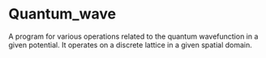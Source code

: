 # Quantum_wave
A program for various operations related to the quantum wavefunction in a given potential. It operates on a discrete lattice in a given spatial domain.

